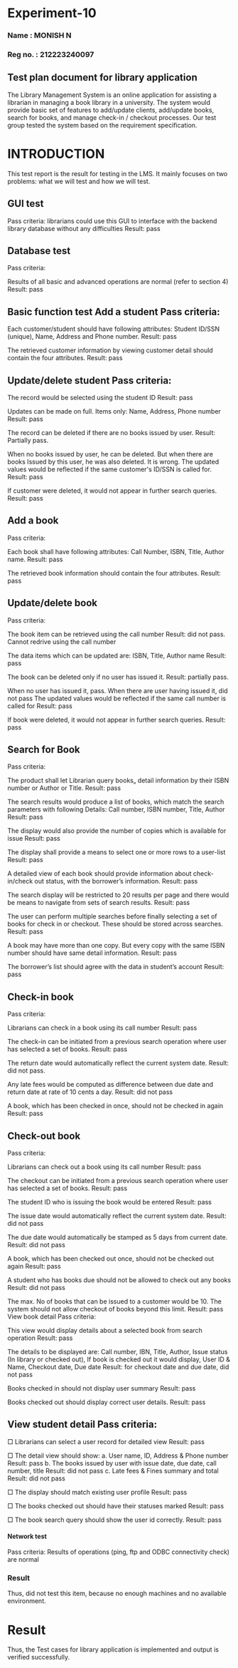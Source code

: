 # Experiment-10

### Name : MONISH N
### Reg no. : 212223240097

## Test plan document for library application
The Library Management System is an online application for assisting a librarian in managing a book library in a university. The system would provide basic set of features to add/update clients, add/update books, search for books, and manage check-in / checkout processes. Our test group tested the system based on the requirement specification. 

# INTRODUCTION
This test report is the result for testing in the LMS. It mainly focuses on two problems: what we will test and how we will test. 

## GUI test 
Pass criteria: librarians could use this GUI to interface with the backend library database without any difficulties 
Result: pass 

## Database test 

Pass criteria: 

Results of all basic and advanced operations are normal (refer to section 4) 
Result: pass

## Basic function test Add a student Pass criteria: 

Each customer/student should have following attributes: Student ID/SSN (unique), Name, Address and Phone number. 
Result: pass 

The retrieved customer information by viewing customer detail should contain the four attributes. 
Result: pass 

## Update/delete student Pass criteria: 

The record would be selected using the student ID 
Result: pass 

Updates can be made on full. Items only: Name, Address, Phone number 
Result: pass 

The record can be deleted if there are no books issued by user. 
Result: Partially pass.

When no books issued by user, he can be deleted. But when there are books Issued by this user, he was also deleted. It is wrong. The updated values would be reflected if the same customer's ID/SSN is called for. 
Result: pass 

If customer were deleted, it would not appear in further search queries. 
Result: pass 

## Add a book 
Pass criteria: 

Each book shall have following attributes: Call Number, ISBN, Title, Author name. 
Result: pass 

The retrieved book information should contain the four attributes. 
Result: pass 

## Update/delete book 
Pass criteria: 

The book item can be retrieved using the call number 
Result: did not pass. Cannot redrive using the call number 

The data items which can be updated are: ISBN, Title, Author name 
Result: pass 

The book can be deleted only if no user has issued it. 
Result: partially pass. 

When no user has issued it, pass. When there are user having issued it, did not pass The updated values would be reflected if the same call number is called for 
Result: pass 

If book were deleted, it would not appear in further search queries.
Result: pass 

## Search for Book
Pass criteria: 

The product shall let Librarian query books„ detail information by their ISBN number or Author or Title. 
Result: pass 

The search results would produce a list of books, which match the search parameters with following Details: Call number, ISBN number, Title, Author 
Result: pass 

The display would also provide the number of copies which is available for issue 
Result: pass 

The display shall provide a means to select one or more rows to a user-list 
Result: pass 

A detailed view of each book should provide information about check- in/check out status, with the borrower’s information. 
Result: pass 

The search display will be restricted to 20 results per page and there would be means to navigate from sets of search results. 
Result: pass 

The user can perform multiple searches before finally selecting a set of books for check in or checkout. These should be stored across searches. 
Result: pass 

A book may have more than one copy. But every copy with the same ISBN number should have same detail information. 
Result: pass 

The borrower’s list should agree with the data in student’s account 
Result: pass

## Check-in book 
Pass criteria: 

Librarians can check in a book using its call number 
Result: pass 

The check-in can be initiated from a previous search operation where user has selected a set of books. 
Result: pass 

The return date would automatically reflect the current system date. 
Result: did not pass. 

Any late fees would be computed as difference between due date and return date at rate of 10 cents a day. 
Result: did not pass 

A book, which has been checked in once, should not be checked in again 
Result: pass  

## Check-out book 
Pass criteria: 

Librarians can check out a book using its call number 
Result: pass 

The checkout can be initiated from a previous search operation where user has selected a set of books. 
Result: pass 

The student ID who is issuing the book would be entered 
Result: pass 

The issue date would automatically reflect the current system date. 
Result: did not pass 

The due date would automatically be stamped as 5 days from current date. 
Result: did not pass 

A book, which has been checked out once, should not be checked out again 
Result: pass 

A student who has books due should not be allowed to check out any books 
Result: did not pass 

The max. No of books that can be issued to a customer would be 10. The system should not allow checkout of books beyond this limit. 
Result: pass View book detail Pass criteria: 

This view would display details about a selected book from search operation 
Result: pass 

The details to be displayed are: Call number, IBN, Title, Author, Issue status (In library or checked out), If book is checked out it would display, User ID & Name, Checkout date, Due date 
Result: for checkout date and due date, did not pass 

Books checked in should not display user summary 
Result: pass 
 
Books checked out should display correct user details. 
Result: pass 

## View student detail Pass criteria: 
□ Librarians can select a user record for detailed view Result: pass 

□ The detail view should show: 
a. User name, ID, Address & Phone number Result: pass 
b. The books issued by user with issue date, due date, call number, title Result: did not pass 
c. Late fees & Fines summary and total Result: did not pass 

□ The display should match existing user profile Result: pass 

□ The books checked out should have their statuses marked Result: pass 

□ The book search query should show the user id correctly. Result: pass 
 
#### Network test 
Pass criteria: Results of operations (ping, ftp and ODBC connectivity check) are normal 

### Result
Thus, did not test this item, because no enough machines and no available environment. 

# Result
Thus, the Test cases for library application is implemented and output is verified successfully.
